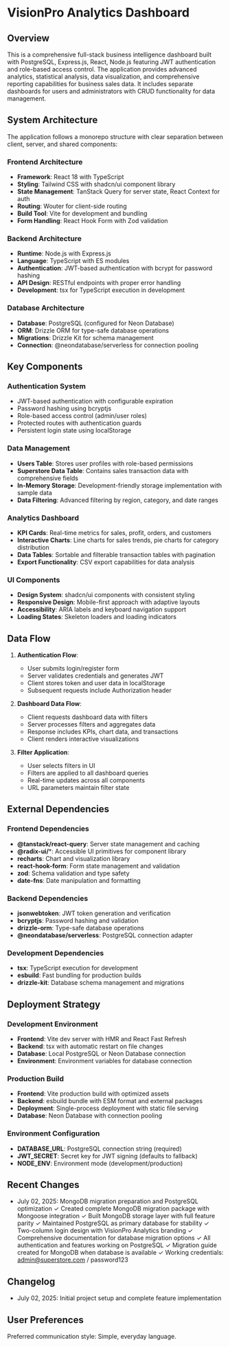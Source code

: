 # VisionPro Analytics Dashboard

## Overview

This is a comprehensive full-stack business intelligence dashboard built with PostgreSQL, Express.js, React, Node.js featuring JWT authentication and role-based access control. The application provides advanced analytics, statistical analysis, data visualization, and comprehensive reporting capabilities for business sales data. It includes separate dashboards for users and administrators with CRUD functionality for data management.

## System Architecture

The application follows a monorepo structure with clear separation between client, server, and shared components:

### Frontend Architecture
- **Framework**: React 18 with TypeScript
- **Styling**: Tailwind CSS with shadcn/ui component library
- **State Management**: TanStack Query for server state, React Context for auth
- **Routing**: Wouter for client-side routing
- **Build Tool**: Vite for development and bundling
- **Form Handling**: React Hook Form with Zod validation

### Backend Architecture
- **Runtime**: Node.js with Express.js
- **Language**: TypeScript with ES modules
- **Authentication**: JWT-based authentication with bcrypt for password hashing
- **API Design**: RESTful endpoints with proper error handling
- **Development**: tsx for TypeScript execution in development

### Database Architecture
- **Database**: PostgreSQL (configured for Neon Database)
- **ORM**: Drizzle ORM for type-safe database operations
- **Migrations**: Drizzle Kit for schema management
- **Connection**: @neondatabase/serverless for connection pooling

## Key Components

### Authentication System
- JWT-based authentication with configurable expiration
- Password hashing using bcryptjs
- Role-based access control (admin/user roles)
- Protected routes with authentication guards
- Persistent login state using localStorage

### Data Management
- **Users Table**: Stores user profiles with role-based permissions
- **Superstore Data Table**: Contains sales transaction data with comprehensive fields
- **In-Memory Storage**: Development-friendly storage implementation with sample data
- **Data Filtering**: Advanced filtering by region, category, and date ranges

### Analytics Dashboard
- **KPI Cards**: Real-time metrics for sales, profit, orders, and customers
- **Interactive Charts**: Line charts for sales trends, pie charts for category distribution
- **Data Tables**: Sortable and filterable transaction tables with pagination
- **Export Functionality**: CSV export capabilities for data analysis

### UI Components
- **Design System**: shadcn/ui components with consistent styling
- **Responsive Design**: Mobile-first approach with adaptive layouts
- **Accessibility**: ARIA labels and keyboard navigation support
- **Loading States**: Skeleton loaders and loading indicators

## Data Flow

1. **Authentication Flow**:
   - User submits login/register form
   - Server validates credentials and generates JWT
   - Client stores token and user data in localStorage
   - Subsequent requests include Authorization header

2. **Dashboard Data Flow**:
   - Client requests dashboard data with filters
   - Server processes filters and aggregates data
   - Response includes KPIs, chart data, and transactions
   - Client renders interactive visualizations

3. **Filter Application**:
   - User selects filters in UI
   - Filters are applied to all dashboard queries
   - Real-time updates across all components
   - URL parameters maintain filter state

## External Dependencies

### Frontend Dependencies
- **@tanstack/react-query**: Server state management and caching
- **@radix-ui/***: Accessible UI primitives for component library
- **recharts**: Chart and visualization library
- **react-hook-form**: Form state management and validation
- **zod**: Schema validation and type safety
- **date-fns**: Date manipulation and formatting

### Backend Dependencies
- **jsonwebtoken**: JWT token generation and verification
- **bcryptjs**: Password hashing and validation
- **drizzle-orm**: Type-safe database operations
- **@neondatabase/serverless**: PostgreSQL connection adapter

### Development Dependencies
- **tsx**: TypeScript execution for development
- **esbuild**: Fast bundling for production builds
- **drizzle-kit**: Database schema management and migrations

## Deployment Strategy

### Development Environment
- **Frontend**: Vite dev server with HMR and React Fast Refresh
- **Backend**: tsx with automatic restart on file changes
- **Database**: Local PostgreSQL or Neon Database connection
- **Environment**: Environment variables for database connection

### Production Build
- **Frontend**: Vite production build with optimized assets
- **Backend**: esbuild bundle with ESM format and external packages
- **Deployment**: Single-process deployment with static file serving
- **Database**: Neon Database with connection pooling

### Environment Configuration
- **DATABASE_URL**: PostgreSQL connection string (required)
- **JWT_SECRET**: Secret key for JWT signing (defaults to fallback)
- **NODE_ENV**: Environment mode (development/production)

## Recent Changes

- July 02, 2025: MongoDB migration preparation and PostgreSQL optimization
  ✓ Created complete MongoDB migration package with Mongoose integration
  ✓ Built MongoDB storage layer with full feature parity
  ✓ Maintained PostgreSQL as primary database for stability
  ✓ Two-column login design with VisionPro Analytics branding
  ✓ Comprehensive documentation for database migration options
  ✓ All authentication and features working on PostgreSQL
  ✓ Migration guide created for MongoDB when database is available
  ✓ Working credentials: admin@superstore.com / password123

## Changelog

- July 02, 2025: Initial project setup and complete feature implementation

## User Preferences

Preferred communication style: Simple, everyday language.